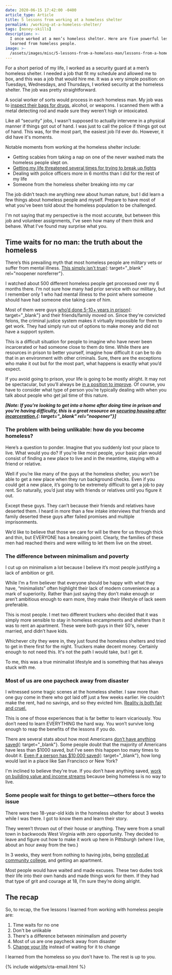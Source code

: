 ```yaml
---
date: 2020-06-15 17:42:00 -0400
article_type: Article
title: 5 lessons from working at a homeless shelter
permalink: /working-at-a-homeless-shelter/
tags: [money-skills]
description: >-
  I once worked at a men’s homeless shelter. Here are five powerful lessons I
  learned from homeless people.
image: >-
  /assets/images/misc/5-lessons-from-a-homeless-man/lessons-from-a-homeless-man-ed-latimore.jpg
---
```

For a short period of my life, I worked as a security guard at a men’s homeless shelter. I needed a job that fit my schedule and allowed me to box, and this was a job that would hire me. It was a very simple position: on Tuesdays, Wednesdays, and Thursdays, I worked security at the homeless shelter. The job was pretty straightforward.

A social worker of sorts would process in each homeless man. My job was to [inspect their bags for drugs](/crackhead/), alcohol, or weapons. I scanned them with a metal detecting rod and made sure they weren’t high or intoxicated.

Like all “security” jobs, I wasn’t supposed to actually intervene in a physical manner if things got out of hand. I was just to call the police if things got out of hand. This was, for the most part, the easiest job I’d ever do. However, it did have it's moments.

Notable moments from working at the homeless shelter include:

* Getting scabies from taking a nap on one of the never washed mats the homeless people slept on.
* [Getting my life threatened several times for trying to break up fights](/how-to-win-a-street-fight/)
* Dealing with police officers more in 6 months than I did for the rest of my life
* Someone from the homeless shelter breaking into my car

The job didn’t teach me anything new about human nature, but I did learn a few things about homeless people and myself. Prepare to have most of what you've been told about the homeless population to be challenged.

I'm not saying that my perspective is the most accurate, but between this job and volunteer assignments, I've seen how many of them think and behave. What I've found may surprise what you.

## Time waits for no man: the truth about the homeless

There’s this prevailing myth that most homeless people are military vets or suffer from mental illness. [This simply isn't true](https://policyadvice.net/insurance/insights/homelessness-statistics/){: target="_blank" rel="noopener noreferrer"}.

I watched about 500 different homeless people get processed over my 6 months there. I’m not sure how many had prior service with our military, but I remember only 1 who had mental illness to the point where someone should have had someone else taking care of him.

Most of them were guys [who’d done 5-10+ years in prison](https://www.prisonpolicy.org/reports/housing.html){: target="_blank"} and their friends/family moved on. Since they're convicted felons, the criminal justice system makes it virtually impossible for them to get work. They had simply run out of options to make money and did not have a support system.

This is a difficult situation for people to imagine who have never been incarcerated or had someone close to them do time. While there are resources in prison to better yourself, imagine how difficult it can be to do that in an environment with other criminals. Sure, there are the exceptions who make it out but for the most part, what happens is exactly what you’d expect.

If you avoid going to prison, your life is going to be mostly alright. It may not be spectacular, but you’ll always be [in a position to improve](/personal-freedom/). Of course, you have to consider what type of person you’re typically dealing with when you talk about people who get jail time of this nature.

***\[Note: If you're looking to get into a home after doing time in prison and you're having difficulty, this is a great resource on [securing housing after incarceration.](https://www.bankrate.com/insurance/homeowners-insurance/secure-housing-after-incarceration/&#41;){: target="_blank" rel="noopener"}\]***

### The problem with being unlikable: how do you become homeless?

Here’s a question to ponder. Imagine that you suddenly lost your place to live. What would you do? If you’re like most people, your basic plan would consist of finding a new place to live and in the meantime, staying with a friend or relative.

Well if you’re like many of the guys at the homeless shelter, you won’t be able to get a new place when they run background checks. Even if you could get a new place, it’s going to be extremely difficult to get a job to pay rent. So naturally, you’d just stay with friends or relatives until you figure it out.

Except these guys. They can’t because their friends and relatives have deserted them. I heard in more than a few intake interviews that friends and family deserted these guys after failed promises and multiple imprisonments.

We’d like to believe that those we care for will be there for us through thick and thin, but EVERYONE has a breaking point. Clearly, the families of these men had reached theirs and were willing to let them live on the street.

### The difference between minimalism and poverty

I cut up on minimalism a lot because I believe it’s most people justifying a lack of ambition or grit.

While I’m a firm believer that everyone should be happy with what they have, “minimalists” often ​highlight​ their lack of modern convenience as a mark of superiority. Rather than just saying they don’t make enough or aren’t ambitious enough to earn more, they make their lifestyle of lack seem preferable.

This is most people. I met two different truckers who decided that it was simply more sensible to stay in homeless encampments and shelters than it was to rent an apartment. These were both guys in their 50's, never married, and didn’t have kids.

Whichever city they were in, they just found the homeless shelters and tried to get in there first for the night. Truckers make decent money. Certainly enough to not need this. It's not the path I would take, but I get it.

To me, this was a true minimalist lifestyle and is something that has always stuck with me.

### Most of us are one paycheck away from disaster

I witnessed some tragic scenes at the homeless shelter. I saw more than one guy come in there who got laid off just a few weeks earlier. He couldn’t make the rent, had no savings, and so they evicted him. [Reality is both fair and cruel.](/life-isnt-fair/)

This is one of those experiences that is far better to learn vicariously. You don’t need to learn EVERYTHING the hard way. You won’t survive long enough to reap the benefits of the lessons if you do.

There are several stats about how most Americans [don’t have anything saved](https://www.cnbc.com/2019/01/23/most-americans-dont-have-the-savings-to-cover-a-1000-emergency.html){: target="_blank"}. Some people doubt that the majority of Americans have less than $1000 saved, but I've seen this happen too many times to doubt it. [Even if a person has $10,000 saved](https://www.cnbc.com/2018/09/27/heres-how-much-money-americans-have-in-savings-at-every-income-level.html#:~:text=The%20average%20American%20household%20has,American%20household%20has%20only%20%2411%2C700.){: target="_blank"}, how long would last in a place like San Francisco or New York?

I'm inclined to believe they're true. If you don’t have anything saved, [work on building value and income streams](/stop-being-poor/) because being homeless is no way to live.

### Some people wait for things to get better—others force the issue

There were two ​18-year-old kids in the homeless shelter for about 3 weeks while I was there. I got to know them and learn their story.

They weren’t thrown out of their house or anything. They were from a small town in backwoods West Virginia with zero opportunity. They decided to leave and figure out how to make it work up here in Pittsburgh (where I live, about an hour away from the two.)

In 3 weeks, they went from nothing to having jobs, being [enrolled at community college](/4-reasons-why-you-shouldnt-go-to-college/), and getting an apartment.

Most people would have waited and made excuses. These two dudes took their life into their own hands and made things work for them. If they had that type of grit and courage at 18, I’m sure they’re doing alright.

## The recap

So, to recap, the five lessons I learned from working with homeless people are:

1. Time waits for no one
2. Don't be unlikable
3. There's a difference between minimalism and poverty
4. Most of us are one paycheck away from disaster
5. [Change your life](https://edlatimore.com/change-your-life/) instead of waiting for it to change

I learned from the homeless so you don't have to. The rest is up to you.

{% include widgets/cta-email.html %}
